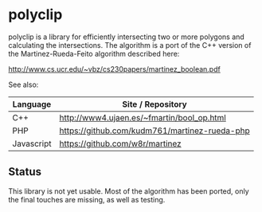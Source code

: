 # polyclip

polyclip is a library for efficiently intersecting two or more polygons and calculating the intersections.
The algorithm is a port of the C++ version of the Martinez-Rueda-Feito algorithm described here:

http://www.cs.ucr.edu/~vbz/cs230papers/martinez_boolean.pdf

See also: 

| Language   | Site / Repository                             |
|------------|-----------------------------------------------|
| C++        | http://www4.ujaen.es/~fmartin/bool_op.html    |
| PHP        | https://github.com/kudm761/martinez-rueda-php |
| Javascript | https://github.com/w8r/martinez               |

## Status

This library is not yet usable. Most of the algorithm has been ported, only the final touches are missing, 
as well as testing. 
